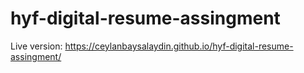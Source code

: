 # hyf-digital-resume-assingment

Live version:  https://ceylanbaysalaydin.github.io/hyf-digital-resume-assingment/
